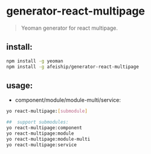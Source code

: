 # generator-react-multipage 
> Yeoman generator for react multipage.

## install:
```bash
npm install -g yeoman
npm install -g afeiship/generator-react-multipage
```

## usage:
+ component/module/module-multi/service:
```bash
yo react-multipage:[submodule]

##  support submodules:
yo react-multipage:component
yo react-multipage:module
yo react-multipage:module-multi
yo react-multipage:service
```
